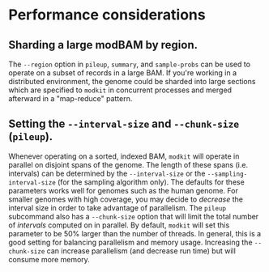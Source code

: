 # Performance considerations

## Sharding a large modBAM by region.

The `--region` option in `pileup`, `summary`, and `sample-probs` can be used to
operate on a subset of records in a large BAM. If you're working in a
distributed environment, the genome could be sharded into large sections which
are specified to `modkit` in concurrent processes and merged afterward in a
"map-reduce" pattern.

## Setting the `--interval-size` and `--chunk-size` (`pileup`).

Whenever operating on a sorted, indexed BAM, `modkit` will operate in parallel
on disjoint spans of the genome. The length of these spans (i.e. intervals) can
be determined by the `--interval-size`  or the `--sampling-interval-size` (for
the sampling algorithm only). The defaults for these parameters works well for
genomes such as the human genome. For smaller genomes with high coverage, you
may decide to _decrease_ the interval size in order to take advantage of
parallelism. The `pileup` subcommand also has a `--chunk-size` option that will
limit the total number of _intervals_ computed on in parallel. By default,
`modkit` will set this parameter to be 50% larger than the number of threads.
In general, this is a good setting for balancing parallelism and memory usage.
Increasing the `--chunk-size` can increase parallelism (and decrease run time)
but will consume more memory.

